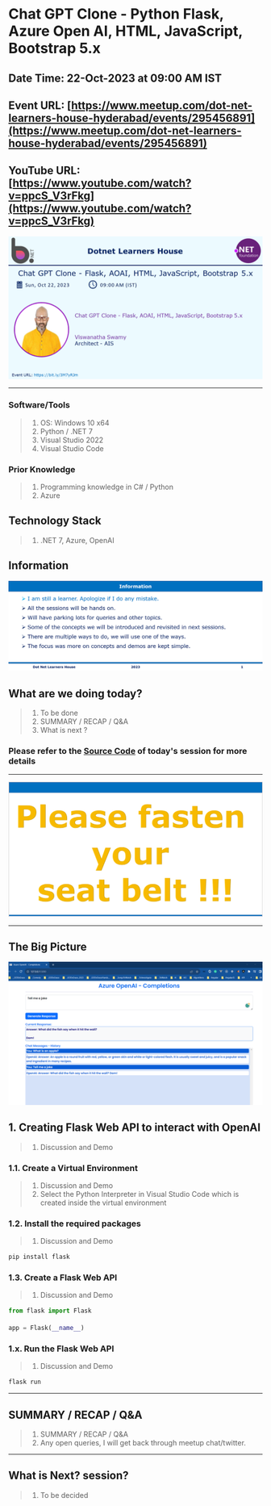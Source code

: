 # Chat GPT Clone - Python Flask, Azure Open AI, HTML, JavaScript, Bootstrap 5.x

## Date Time: 22-Oct-2023 at 09:00 AM IST

## Event URL: [https://www.meetup.com/dot-net-learners-house-hyderabad/events/295456891](https://www.meetup.com/dot-net-learners-house-hyderabad/events/295456891)

## YouTube URL: [https://www.youtube.com/watch?v=ppcS_V3rFkg](https://www.youtube.com/watch?v=ppcS_V3rFkg)

![Viswanatha Swamy P K |150x150](./Documentation/Images/ViswanathaSwamyPK.PNG)

---

### Software/Tools

> 1. OS: Windows 10 x64
> 1. Python / .NET 7
> 1. Visual Studio 2022
> 1. Visual Studio Code

### Prior Knowledge

> 1. Programming knowledge in C# / Python
> 1. Azure

## Technology Stack

> 1. .NET 7, Azure, OpenAI

## Information

![Information | 100x100](./Documentation/Images/Information.PNG)

## What are we doing today?

> 1. To be done
> 1. SUMMARY / RECAP / Q&A
> 1. What is next ?

### Please refer to the [**Source Code**](https://github.com/ViswanathaSwamy-PK-TechSkillz-Academy/learn-azure-openai) of today's session for more details

---

![Information | 100x100](./Documentation/Images/SeatBelt.PNG)

---

## The Big Picture

![Chat GPT Clone | 100x100](./Documentation/Images/SessionFirstLook.PNG)

## 1. Creating Flask Web API to interact with OpenAI

> 1. Discussion and Demo

### 1.1. Create a Virtual Environment

> 1. Discussion and Demo
> 1. Select the Python Interpreter in Visual Studio Code which is created inside the virtual environment

### 1.2. Install the required packages

> 1. Discussion and Demo

```bash
pip install flask
```

### 1.3. Create a Flask Web API

> 1. Discussion and Demo

```python
from flask import Flask

app = Flask(__name__)
```

### 1.x. Run the Flask Web API

> 1. Discussion and Demo

```bash
flask run
```

---

## SUMMARY / RECAP / Q&A

> 1. SUMMARY / RECAP / Q&A
> 2. Any open queries, I will get back through meetup chat/twitter.

---

## What is Next? session?

> 1. To be decided

